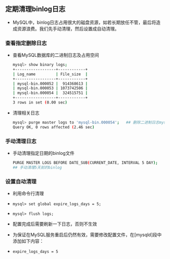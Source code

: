 ## 定期清理binlog日志
- MySQL中，binlog日志占用很大的磁盘资源，如若长期放任不管，最后将造成资源浪费。我们先手动清理，然后设置成自动清理。

### 查看指定删除日志
- 查看MySQL数据库的二进制日志及占用空间
  ``` bash
  mysql> show binary logs;
  +------------------+------------+
  | Log_name         | File_size  |
  +------------------+------------+
  | mysql-bin.000052 |  914368613 |
  | mysql-bin.000053 | 1073742506 |
  | mysql-bin.000054 |  324515751 |
  +------------------+------------+
  3 rows in set (0.00 sec)
  ```
- 清理相关日志
  ``` bash
  mysql> purge master logs to 'mysql-bin.000054';   ## 删除二进制日志mysql-bin.000054以前的所有binlog，这样删除可以保证*.index信息与binlog文件同步
  Query OK, 0 rows affected (2.46 sec)
  ```
### 手动清理日志
- 手动清理指定日期的binlog文件
  ``` bash
  PURGE MASTER LOGS BEFORE DATE_SUB(CURRENT_DATE, INTERVAL 5 DAY);
  ## 手动清理5天前的binlog
  ```
### 设置自动清理
- 利用命令行清理
- `mysql> set global expire_logs_days = 5;`
- `mysql> flush logs;`
- 配置完成后需要刷新一下日志，否则不生效

- 为保证在MySQL服务重启后仍然有效，需要修改配置文件，在[mysqld]段中添加如下内容：
- `expire_logs_days = 5`
